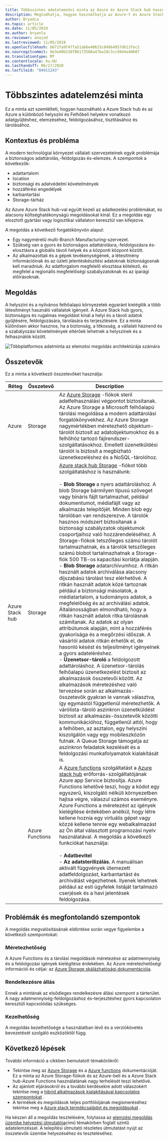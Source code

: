 ```yaml
---
title: Többszintes adatelemzési minta az Azure és Azure Stack hub használatával
description: Megtudhatja, hogyan használhatja az Azure-t és Azure Stack hubot egy többszintű adatmegoldás megvalósításához a hibrid felhőben.
author: BryanLa
ms.topic: article
ms.date: 11/05/2019
ms.author: bryanla
ms.reviewer: anajod
ms.lastreviewed: 11/05/2019
ms.openlocfilehash: b671fa9f47fa51ab6e40633c04964957d613fec2
ms.sourcegitcommit: bb3e40b210f86173568a47ba18c3cc50d4a40607
ms.translationtype: MT
ms.contentlocale: hu-HU
ms.lasthandoff: 06/17/2020
ms.locfileid: "84911243"
---
```

# <a name="tiered-data-for-analytics-pattern"></a>Többszintes adatelemzési minta

Ez a minta azt szemlélteti, hogyan használható a Azure Stack hub és az Azure a különböző helyszíni és Felhőbeli helyekre vonatkozó adatgyűjtéshez, elemzéséhez, feldolgozásához, tisztításához és tárolásához.

## <a name="context-and-problem"></a>Kontextus és probléma

A modern technológiai környezet vállalati szervezeteinek egyik problémája a biztonságos adattárolás,-feldolgozás és-elemzés. A szempontok a következők:

- adattartalom
- location
- biztonsági és adatvédelmi követelmények
- hozzáférési engedélyek
- karbantartási
- Storage-tárház

Az Azure Azure Stack hub-val együtt kezeli az adatkezelési problémákat, és alacsony költséghatékonyságú megoldásokat kínál. Ez a megoldás egy elosztott gyártási vagy logisztikai vállalaton keresztül van kifejezve.

A megoldás a következő forgatókönyvön alapul:

- Egy nagyméretű multi-Branch Manufacturing-szervezet.
- Szükség van a gyors és biztonságos adattárolásra,-feldolgozásra és-elosztásra a globális távoli helyek és a központi központ között.
- Az alkalmazottak és a gépek tevékenységének, a létesítmény információinak és az üzleti jelentéskészítési adatoknak biztonságosnak kell maradniuk. Az adatforgalom megfelelő elosztása kötelező, és megfelel a regionális megfelelőségi szabályzatoknak és az iparági előírásoknak.

## <a name="solution"></a>Megoldás

A helyszíni és a nyilvános felhőalapú környezetek egyaránt kielégítik a több létesítményt használó vállalatok igényeit. A Azure Stack hub gyors, biztonságos és rugalmas megoldást kínál a helyi és a távoli adatok gyűjtésére, feldolgozására, tárolására és terjesztésére. Ez a minta különösen akkor hasznos, ha a biztonság, a titkosság, a vállalati házirend és a szabályozási követelmények eltérőek lehetnek a helyszínek és a felhasználók között.

![Többplatformos adatminta az elemzési megoldás architektúrája számára](media/pattern-tiered-data-analytics/solution-architecture.png)

## <a name="components"></a>Összetevők

Ez a minta a következő összetevőket használja:

| Réteg | Összetevő | Description |
|----------|-----------|-------------|
| Azure | Storage | Az [Azure Storage](/azure/storage/) -fiókok steril adatfelhasználási végpontot biztosítanak. Az Azure Storage a Microsoft felhőalapú tárolási megoldása a modern adattárolási forgatókönyvekhez. Az Azure Storage nagymértékben méretezhető objektum-tárolót biztosít az adatobjektumokhoz és a felhőhöz tartozó fájlrendszer-szolgáltatásokhoz. Emellett üzenetküldési tárolót is biztosít a megbízható üzenetkezeléshez és a NoSQL-tárolóhoz. |
| Azure Stack hub | Storage | [Azure stack hub Storage](/azure-stack/user/azure-stack-storage-overview) -fiókot több szolgáltatáshoz is használunk:<br><br>- **Blob Storage** a nyers adattároláshoz. A blob Storage bármilyen típusú szöveget vagy bináris fájlt tartalmazhat, például dokumentumot, médiafájlt vagy az alkalmazás telepítőjét. Minden blob egy tárolóban van rendszerezve. A tárolók hasznos módszert biztosítanak a biztonsági szabályzatok objektumok csoportjaihoz való hozzárendeléséhez. A Storage-fiókok tetszőleges számú tárolót tartalmazhatnak, és a tárolók tetszőleges számú blobot tartalmazhatnak a Storage-fiók 500 TB-os kapacitási korlátja alapján.<br>- **Blob Storage** adatarchívumhoz. A ritkán használt adatok archiválása alacsony díjszabású tárolást tesz elérhetővé. A ritkán használt adatok közé tartoznak például a biztonsági másolatok, a médiatartalom, a tudományos adatok, a megfelelőség és az archiválási adatok. Általánosságban elmondható, hogy a ritkán használt adatok ritka tárolásnak számítanak. Az adatok az olyan attribútumok alapján, mint a hozzáférés gyakorisága és a megőrzési időszak. A vásárlói adatok ritkán érhetők el, de hasonló késést és teljesítményt igényelnek a gyors adateléréshez.<br>- **Üzenetsor-tároló** a feldolgozott adattároláshoz. A üzenetsor-tárolás felhőalapú üzenetkezelést biztosít az alkalmazások összetevői között. Az alkalmazások méretezéshez való tervezése során az alkalmazás-összetevők gyakran le vannak választva, így egymástól függetlenül méretezhetők. A várólista-tároló aszinkron üzenetküldést biztosít az alkalmazás-összetevők közötti kommunikációhoz, függetlenül attól, hogy a felhőben, az asztalon, egy helyszíni kiszolgálón vagy egy mobileszközön futnak. A Queue Storage támogatja az aszinkron feladatok kezelését és a feldolgozási munkafolyamatok kialakítását is. |
| | Azure Functions | A [Azure functions](/azure/azure-functions/) szolgáltatást a [Azure stack hub](/azure-stack/operator/azure-stack-app-service-overview) erőforrás-szolgáltatójának Azure app Service biztosítja. Azure Functions lehetővé teszi, hogy a kódot egy egyszerű, kiszolgáló nélküli környezetben hajtsa végre, válaszul számos eseményre. Azure Functions a méretezést az igények kielégítése érdekében anélkül, hogy létre kellene hoznia egy virtuális gépet vagy közzé kellene tennie egy webalkalmazást az Ön által választott programozási nyelv használatával. A megoldás a következő funkciókat használja:<br><br>- **Adatbevitel**<br>- **Az adatsterilizálás.** A manuálisan aktivált függvények ütemezett adatfeldolgozást, karbantartást és archiválást végezhetnek. Ilyenek lehetnek például az esti ügyfelek listáját tartalmazó cserjések és a havi jelentések feldolgozása.|

## <a name="issues-and-considerations"></a>Problémák és megfontolandó szempontok

A megoldás megvalósításának eldöntése során vegye figyelembe a következő szempontokat:

### <a name="scalability"></a>Méretezhetőség

A Azure Functions és a tárolási megoldások méretezése az adatmennyiség és a feldolgozási igények kielégítése érdekében. Az Azure méretezhetőségi információi és céljai: az [Azure Storage skálázhatósági dokumentációja](/azure/storage/common/storage-scalability-targets).

### <a name="availability"></a>Rendelkezésre állás

Ennek a mintának az elsődleges rendelkezésre állási szempont a tárterület. A nagy adatmennyiség-feldolgozáshoz és-terjesztéshez gyors kapcsolaton keresztüli kapcsolódás szükséges.

### <a name="manageability"></a>Kezelhetőség

A megoldás kezelhetősége a használatban lévő és a verziókövetés bevezetését szolgáló eszközöktől függ.

## <a name="next-steps"></a>Következő lépések

További információ a cikkben bemutatott témakörökről:

- Tekintse meg az [Azure Storage](/azure/storage/) és a [Azure functions](/azure/azure-functions/) dokumentációját. Ez a minta az Azure Storage-fiókok és az Azure-beli és a Azure Stack hub-Azure Functions használatának nagy terhelését teszi lehetővé.
- Az ajánlott eljárásokról és a további kérdésekre adott válaszokért tekintse meg a [hibrid alkalmazások kialakításával kapcsolatos szempontokat](overview-app-design-considerations.md) .
- A termékek és megoldások teljes portfóliójának megismeréséhez tekintse meg a [Azure stack termékcsaládot és megoldásokat](/azure-stack) .

Ha készen áll a megoldás tesztelésére, folytassa az [elemzési megoldás üzembe helyezési útmutatója](https://aka.ms/tiereddatadeploy)című témakörben foglalt szintű adatelemzéssel. A telepítési útmutató részletes útmutatást nyújt az összetevők üzembe helyezéséhez és teszteléséhez.
